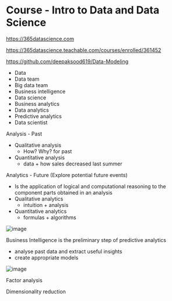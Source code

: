 # Course - Intro to Data and Data Science

https://365datascience.com

https://365datascience.teachable.com/courses/enrolled/361452

https://github.com/deepaksood619/Data-Modeling

- Data
- Data team
- Big data team
- Business intelligence
- Data science
- Business analytics
- Data analytics
- Predictive analytics
- Data scientist

Analysis - Past

- Qualitative analysis
  - How? Why? for past
- Quantitative analysis
  - data + how sales decreased last summer

Analytics - Future (Explore potential future events)

- Is the application of logical and computational reasoning to the component parts obtained in an analysis
- Qualitative analytics
  - intuition + analysis
- Quantitative analytics
  - formulas + algorithms

![image](../../media/Course-Intro-to-Data-and-Data-Science-image1.jpg)

Business Intelligence is the preliminary step of predictive analytics

- analyse past data and extract useful insights
- create appropriate models

![image](../../media/Course-Intro-to-Data-and-Data-Science-image2.jpg)

Factor analysis

Dimensionality reduction
